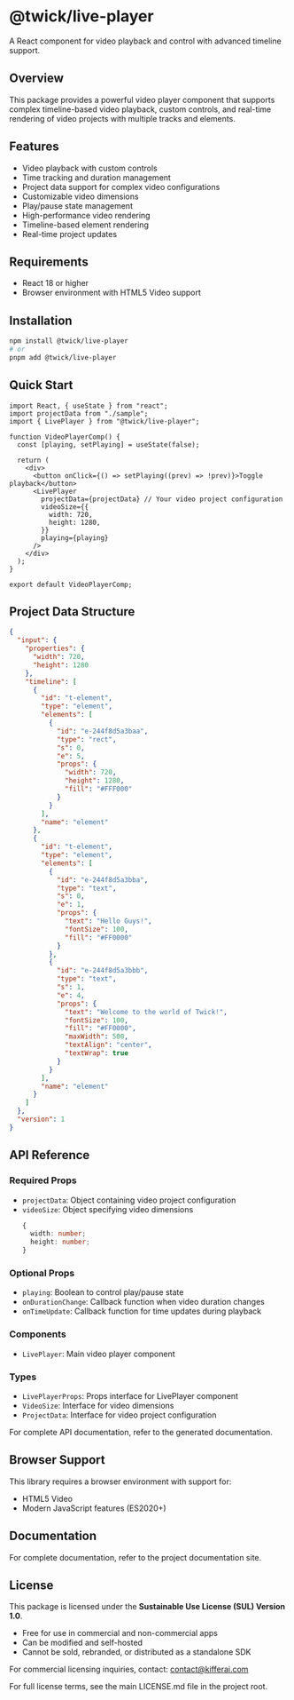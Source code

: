 # @twick/live-player

A React component for video playback and control with advanced timeline support.

## Overview

This package provides a powerful video player component that supports complex timeline-based video playback, custom controls, and real-time rendering of video projects with multiple tracks and elements.

## Features

- Video playback with custom controls
- Time tracking and duration management
- Project data support for complex video configurations
- Customizable video dimensions
- Play/pause state management
- High-performance video rendering
- Timeline-based element rendering
- Real-time project updates

## Requirements

- React 18 or higher
- Browser environment with HTML5 Video support

## Installation

```bash
npm install @twick/live-player
# or
pnpm add @twick/live-player
```

## Quick Start

```tsx
import React, { useState } from "react";
import projectData from "./sample";
import { LivePlayer } from "@twick/live-player";

function VideoPlayerComp() {
  const [playing, setPlaying] = useState(false);

  return (
    <div>
      <button onClick={() => setPlaying((prev) => !prev)}>Toggle playback</button>
      <LivePlayer
        projectData={projectData} // Your video project configuration
        videoSize={{
          width: 720,
          height: 1280,
        }}
        playing={playing}
      />
    </div>
  );
}

export default VideoPlayerComp;
```

## Project Data Structure

```json
{
  "input": {
    "properties": {
      "width": 720,
      "height": 1280
    },
    "timeline": [
      {
        "id": "t-element",
        "type": "element",
        "elements": [
          {
            "id": "e-244f8d5a3baa",
            "type": "rect",
            "s": 0,
            "e": 5,
            "props": {
              "width": 720,
              "height": 1280,
              "fill": "#FFF000"
            }
          }
        ],
        "name": "element"
      },
      {
        "id": "t-element",
        "type": "element",
        "elements": [
          {
            "id": "e-244f8d5a3bba",
            "type": "text",
            "s": 0,
            "e": 1,
            "props": {
              "text": "Hello Guys!",
              "fontSize": 100,
              "fill": "#FF0000"
            }
          },
          {
            "id": "e-244f8d5a3bbb",
            "type": "text",
            "s": 1,
            "e": 4,
            "props": {
              "text": "Welcome to the world of Twick!",
              "fontSize": 100,
              "fill": "#FF0000",
              "maxWidth": 500,
              "textAlign": "center",
              "textWrap": true
            }
          }
        ],
        "name": "element"
      }
    ]
  },
  "version": 1
}
```

## API Reference

### Required Props

- `projectData`: Object containing video project configuration
- `videoSize`: Object specifying video dimensions
  ```typescript
  {
    width: number;
    height: number;
  }
  ```

### Optional Props

- `playing`: Boolean to control play/pause state
- `onDurationChange`: Callback function when video duration changes
- `onTimeUpdate`: Callback function for time updates during playback

### Components

- `LivePlayer`: Main video player component

### Types

- `LivePlayerProps`: Props interface for LivePlayer component
- `VideoSize`: Interface for video dimensions
- `ProjectData`: Interface for video project configuration

For complete API documentation, refer to the generated documentation.

## Browser Support

This library requires a browser environment with support for:
- HTML5 Video
- Modern JavaScript features (ES2020+)

## Documentation

For complete documentation, refer to the project documentation site.

## License

This package is licensed under the **Sustainable Use License (SUL) Version 1.0**.

- Free for use in commercial and non-commercial apps
- Can be modified and self-hosted
- Cannot be sold, rebranded, or distributed as a standalone SDK

For commercial licensing inquiries, contact: contact@kifferai.com

For full license terms, see the main LICENSE.md file in the project root. 